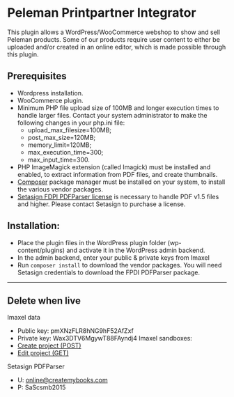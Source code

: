 # Peleman Printpartner Integrator

This plugin allows a WordPress/WooCommerce webshop to show and sell Peleman products. Some of our products require user content to either be uploaded and/or created in an online editor, which is made possible through this plugin.

## Prerequisites

-   Wordpress installation.
-   WooCommerce plugin.
-   Minimum PHP file upload size of 100MB and longer execution times to handle larger files. Contact your system administrator to make the following changes in your php.ini file:
    -   upload_max_filesize=100MB;
    -   post_max_size=120MB;
    -   memory_limit=120MB;
    -   max_execution_time=300;
    -   max_input_time=300.
-   PHP ImageMagick extension (called Imagick) must be installed and enabled, to extract information from PDF files, and create thumbnails.
-   [Composer](https://getcomposer.org/) package manager must be installed on your system, to install the various vendor packages.
-   [Setasign FDPI PDFParser license](https://www.setasign.com/products/fpdi-pdf-parser/details/) is necessary to handle PDF v1.5 files and higher. Please contact Setasign to purchase a license.

## Installation:

-   Place the plugin files in the WordPress plugin folder (wp-content/plugins) and activate it in the WordPress admin backend.
-   In the admin backend, enter your public & private keys from Imaxel
-   Run `composer install` to download the vendor packages. You will need Setasign credentials to download the FPDI PDFParser package.

---

## Delete when live

Imaxel data

-   Public key: pmXNzFLR8hNG9hF52AfZxf
-   Private key: Wax3DTV6MgywT88FAyndj4
    Imaxel sandboxes:
-   [Create project (POST)](https://services.imaxel.com/peleman/apisandbox/#/api/create_project)
-   [Edit project (GET)](https://services.imaxel.com/peleman/apisandbox/#/api/edit_project)

Setasign PDFParser

-   U: online@createmybooks.com
-   P: SaScsmb2015
